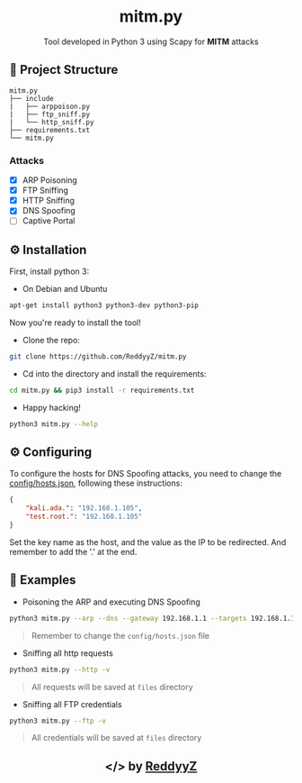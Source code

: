 <h1 align="center">mitm.py</h1>

<p align="center">Tool developed in Python 3 using Scapy for <b>MITM</b > attacks</p>

## :open_file_folder: Project Structure

```
mitm.py
├── include
|   ├── arppoison.py
|   ├── ftp_sniff.py
|   └── http_sniff.py
├── requirements.txt
└── mitm.py
```

### Attacks
- [x] ARP Poisoning
- [x] FTP Sniffing
- [x] HTTP Sniffing
- [x] DNS Spoofing
- [ ] Captive Portal

## :gear: Installation

First, install python 3:

- On Debian and Ubuntu
```sh
apt-get install python3 python3-dev python3-pip
``` 

Now you're ready to install the tool!

- Clone the repo:
```sh
git clone https://github.com/ReddyyZ/mitm.py
```

- Cd into the directory and install the requirements:
```sh
cd mitm.py && pip3 install -r requirements.txt
```

- Happy hacking!
```sh
python3 mitm.py --help
```

## :gear: Configuring

To configure the hosts for DNS Spoofing attacks, you need to change the [config/hosts.json](config/hosts.json), following these instructions:

```json
{
    "kali.ada.": "192.168.1.105",
    "test.root.": "192.168.1.105"
}
```

Set the key name as the host, and the value as the IP to be redirected.
And remember to add the '.' at the end.

## :open_book: Examples

- Poisoning the ARP and executing DNS Spoofing
```sh
python3 mitm.py --arp --dns --gateway 192.168.1.1 --targets 192.168.1.106/192.168.1.104
```
> Remember to change the `config/hosts.json` file

- Sniffing all http requests
```sh
python3 mitm.py --http -v
```
> All requests will be saved at `files` directory

- Sniffing all FTP credentials
```sh
python3 mitm.py --ftp -v
```
> All credentials will be saved at `files` directory

<h2 align="center">&lt;/&gt; by <a href="https://github.com/ReddyyZ">ReddyyZ</a></h2>